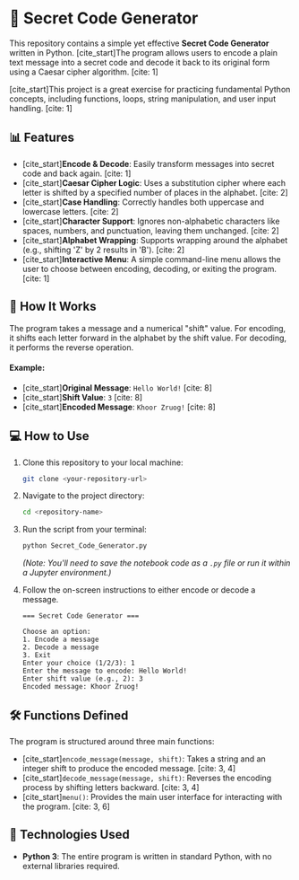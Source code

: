 # 🔐 Secret Code Generator

This repository contains a simple yet effective **Secret Code Generator** written in Python. [cite_start]The program allows users to encode a plain text message into a secret code and decode it back to its original form using a Caesar cipher algorithm. [cite: 1]

[cite_start]This project is a great exercise for practicing fundamental Python concepts, including functions, loops, string manipulation, and user input handling. [cite: 1]

## 📊 Features

* [cite_start]**Encode & Decode**: Easily transform messages into secret code and back again. [cite: 1]
* [cite_start]**Caesar Cipher Logic**: Uses a substitution cipher where each letter is shifted by a specified number of places in the alphabet. [cite: 2]
* [cite_start]**Case Handling**: Correctly handles both uppercase and lowercase letters. [cite: 2]
* [cite_start]**Character Support**: Ignores non-alphabetic characters like spaces, numbers, and punctuation, leaving them unchanged. [cite: 2]
* [cite_start]**Alphabet Wrapping**: Supports wrapping around the alphabet (e.g., shifting 'Z' by 2 results in 'B'). [cite: 2]
* [cite_start]**Interactive Menu**: A simple command-line menu allows the user to choose between encoding, decoding, or exiting the program. [cite: 1]

## 🚀 How It Works

The program takes a message and a numerical "shift" value. For encoding, it shifts each letter forward in the alphabet by the shift value. For decoding, it performs the reverse operation.

#### Example:

* [cite_start]**Original Message**: `Hello World!` [cite: 8]
* [cite_start]**Shift Value**: `3` [cite: 8]
* [cite_start]**Encoded Message**: `Khoor Zruog!` [cite: 8]

## 💻 How to Use

1.  Clone this repository to your local machine:
    ```bash
    git clone <your-repository-url>
    ```

2.  Navigate to the project directory:
    ```bash
    cd <repository-name>
    ```

3.  Run the script from your terminal:
    ```bash
    python Secret_Code_Generator.py 
    ```
    *(Note: You'll need to save the notebook code as a `.py` file or run it within a Jupyter environment.)*

4.  Follow the on-screen instructions to either encode or decode a message.

    ```
    === Secret Code Generator ===

    Choose an option:
    1. Encode a message
    2. Decode a message
    3. Exit
    Enter your choice (1/2/3): 1
    Enter the message to encode: Hello World!
    Enter shift value (e.g., 2): 3
    Encoded message: Khoor Zruog!
    ```

## 🛠️ Functions Defined

The program is structured around three main functions:

* [cite_start]`encode_message(message, shift)`: Takes a string and an integer shift to produce the encoded message. [cite: 3, 4]
* [cite_start]`decode_message(message, shift)`: Reverses the encoding process by shifting letters backward. [cite: 3, 4]
* [cite_start]`menu()`: Provides the main user interface for interacting with the program. [cite: 3, 6]

## 🔧 Technologies Used

* **Python 3**: The entire program is written in standard Python, with no external libraries required.
